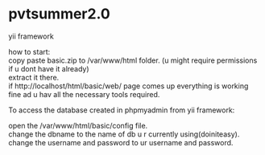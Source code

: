 # pvtsummer2.0
yii framework


how to start:   
copy paste basic.zip to /var/www/html folder. (u might require permissions if u dont have it already)  
extract it there.   
if http://localhost/html/basic/web/ page comes up everything is working fine ad u hav all the necessary tools required.    


To access the database created in phpmyadmin from yii framework:

open the /var/www/html/basic/config file.   
change the dbname to the name of db u r currently using(doiniteasy).   
change the username and password to ur username and password.
